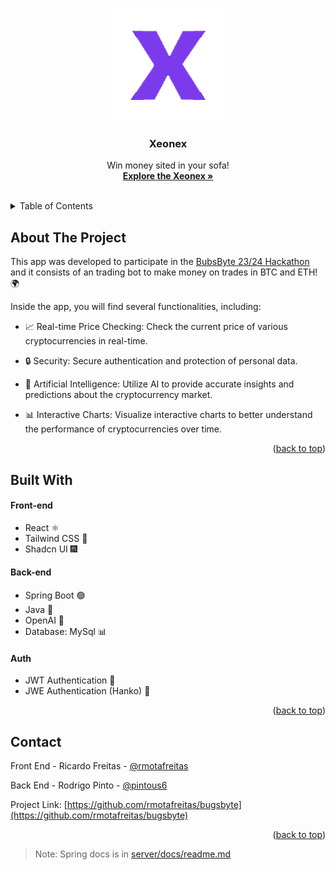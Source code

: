 <a name="readme-top" id="readme-top"></a>

<!-- PROJECT LOGO -->
<br />
<div align="center">
  <a href="#">
    <img src="./client/public/icon.png" alt="Logo" width="180" height="180">
  </a>

  <h3 align="center">Xeonex</h3>

  <p align="center">
    Win money sited in your sofa!
    <br />
    <a href="#"><strong>Explore the Xeonex »</strong></a>
    <br />
    <br />
  </p>
</div>

<!-- TABLE OF CONTENTS -->
<details>
  <summary>Table of Contents</summary>
  <ol>
    <li>
      <a href="#about-the-project">About The Project</a>
    </li>
    <li>
        <a href="#built-with">Built with</a>
        <ul>
            <li><a href="#front-end">Front end</a></li>
            <li><a href="#back-end">Back end</a></li>
            <li><a href="#authentication">Authentication</a></li>
      </ul>
    </li>
    <li><a href="#contact">Contact</a></li>
  </ol>
</details>

<!-- ABOUT THE PROJECT -->

## About The Project



This app was developed to participate in the [BubsByte 23/24 Hackathon](https://bugsbyte.org/) and it consists of an trading bot to make money on trades in BTC and ETH! 🌍

Inside the app, you will find several functionalities, including:

- 📈 Real-time Price Checking: Check the current price of various cryptocurrencies in real-time.

- 🔒 Security: Secure authentication and protection of personal data.

- 🤖 Artificial Intelligence: Utilize AI to provide accurate insights and predictions about the cryptocurrency market.

- 📊 Interactive Charts: Visualize interactive charts to better understand the performance of cryptocurrencies over time.




<p align="right">(<a href="#readme-top">back to top</a>)</p>

## Built With

#### Front-end

- React ⚛️
- Tailwind CSS 🎨
- Shadcn UI 🎆


#### Back-end

- Spring Boot 🟢
- Java 📘
-  OpenAI 🧠
 -  Database: MySql 📊


#### Auth
- JWT Authentication 🔐
- JWE Authentication (Hanko) 🔐

<p align="right">(<a href="#readme-top">back to top</a>)</p>

<!-- CONTACT -->

## Contact

Front End - Ricardo Freitas - [@rmotafreitas](https://x.com/rmotafreitas)

Back End - Rodrigo Pinto - [@pintous6](https://x.com/pintous6)


Project Link: [https://github.com/rmotafreitas/bugsbyte](https://github.com/rmotafreitas/bugsbyte)

<p align="right">(<a href="#readme-top">back to top</a>)</p>

> Note: Spring docs is in [server/docs/readme.md](./server/docs/readme.md)
